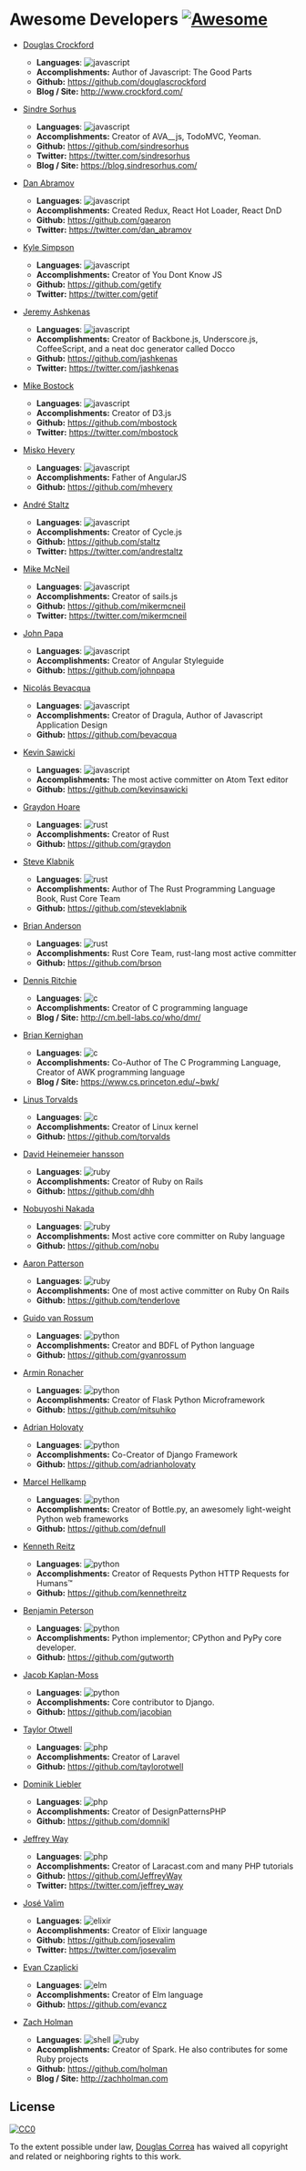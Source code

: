 # Awesome Developers [![Awesome](https://cdn.rawgit.com/sindresorhus/awesome/d7305f38d29fed78fa85652e3a63e154dd8e8829/media/badge.svg)](https://github.com/sindresorhus/awesome)

- [Douglas Crockford](http://www.crockford.com/)
  - **Languages**: ![javascript](https://img.shields.io/badge/lang-javascript-f1e05a.svg)
  - **Accomplishments:** Author of Javascript: The Good Parts
  - **Github:** https://github.com/douglascrockford
  - **Blog / Site:** http://www.crockford.com/

- [Sindre Sorhus](https://github.com/sindresorhus)
  - **Languages**: ![javascript](https://img.shields.io/badge/lang-javascript-f1e05a.svg)
  - **Accomplishments:** Creator of AVA__js, TodoMVC, Yeoman.
  - **Github:** https://github.com/sindresorhus
  - **Twitter:** https://twitter.com/sindresorhus
  - **Blog / Site:** https://blog.sindresorhus.com/

- [Dan Abramov](https://github.com/gaearon)
  - **Languages**: ![javascript](https://img.shields.io/badge/lang-javascript-f1e05a.svg)
  - **Accomplishments:** Created Redux, React Hot Loader, React DnD
  - **Github:** https://github.com/gaearon
  - **Twitter:** https://twitter.com/dan_abramov

- [Kyle Simpson](https://github.com/getify)
  - **Languages**: ![javascript](https://img.shields.io/badge/lang-javascript-f1e05a.svg)
  - **Accomplishments:** Creator of You Dont Know JS
  - **Github:** https://github.com/getify
  - **Twitter:** https://twitter.com/getif

- [Jeremy Ashkenas](https://github.com/jashkenas)
  - **Languages**: ![javascript](https://img.shields.io/badge/lang-javascript-f1e05a.svg)
  - **Accomplishments:** Creator of Backbone.js, Underscore.js, CoffeeScript, and a neat doc generator called Docco
  - **Github:** https://github.com/jashkenas
  - **Twitter:** https://twitter.com/jashkenas

- [Mike Bostock](https://github.com/mbostock)
  - **Languages**: ![javascript](https://img.shields.io/badge/lang-javascript-f1e05a.svg)
  - **Accomplishments:** Creator of D3.js
  - **Github:** https://github.com/mbostock
  - **Twitter:** https://twitter.com/mbostock

- [Misko Hevery](https://github.com/mhevery)
  - **Languages**: ![javascript](https://img.shields.io/badge/lang-javascript-f1e05a.svg)
  - **Accomplishments:** Father of AngularJS
  - **Github:** https://github.com/mhevery

- [André Staltz](https://github.com/staltz)
  - **Languages**: ![javascript](https://img.shields.io/badge/lang-javascript-f1e05a.svg)
  - **Accomplishments:** Creator of Cycle.js
  - **Github:** https://github.com/staltz
  - **Twitter:** https://twitter.com/andrestaltz

- [Mike McNeil](https://github.com/mikermcneil)
  - **Languages**: ![javascript](https://img.shields.io/badge/lang-javascript-f1e05a.svg)
  - **Accomplishments:** Creator of sails.js
  - **Github:** https://github.com/mikermcneil
  - **Twitter:** https://twitter.com/mikermcneil

- [John Papa](https://github.com/johnpapa)
  - **Languages**: ![javascript](https://img.shields.io/badge/lang-javascript-f1e05a.svg)
  - **Accomplishments:** Creator of Angular Styleguide
  - **Github:** https://github.com/johnpapa

- [Nicolás Bevacqua](https://github.com/bevacqua)
  - **Languages**: ![javascript](https://img.shields.io/badge/lang-javascript-f1e05a.svg)
  - **Accomplishments:** Creator of Dragula, Author of Javascript Application Design
  - **Github:** https://github.com/bevacqua

- [Kevin Sawicki](https://github.com/kevinsawicki)
  - **Languages**: ![javascript](https://img.shields.io/badge/lang-javascript-f1e05a.svg)
  - **Accomplishments:** The most active committer on Atom Text editor
  - **Github:** https://github.com/kevinsawicki

- [Graydon Hoare](https://github.com/graydon)
  - **Languages**: ![rust](https://img.shields.io/badge/lang-rust-dea584.svg)
  - **Accomplishments:** Creator of Rust
  - **Github:** https://github.com/graydon

- [Steve Klabnik](https://github.com/steveklabnik)
  - **Languages**: ![rust](https://img.shields.io/badge/lang-rust-dea584.svg)
  - **Accomplishments:** Author of The Rust Programming Language Book, Rust Core Team
  - **Github:** https://github.com/steveklabnik

- [Brian Anderson](https://github.com/brson)
  - **Languages**: ![rust](https://img.shields.io/badge/lang-rust-dea584.svg)
  - **Accomplishments:** Rust Core Team, rust-lang most active committer
  - **Github:** https://github.com/brson

- [Dennis Ritchie](http://cm.bell-labs.co/who/dmr/)
  - **Languages**: ![c](https://img.shields.io/badge/lang-c-555555.svg)
  - **Accomplishments:** Creator of C programming language
  - **Blog / Site:** http://cm.bell-labs.co/who/dmr/

- [Brian Kernighan](https://www.cs.princeton.edu/~bwk/)
  - **Languages**: ![c](https://img.shields.io/badge/lang-c-555555.svg)
  - **Accomplishments:** Co-Author of The C Programming Language, Creator of AWK programming language
  - **Blog / Site:** https://www.cs.princeton.edu/~bwk/

- [Linus Torvalds](https://github.com/torvalds)
  - **Languages**: ![c](https://img.shields.io/badge/lang-c-555555.svg)
  - **Accomplishments:** Creator of Linux kernel
  - **Github:** https://github.com/torvalds

- [David Heinemeier hansson](https://github.com/dhh)
  - **Languages**: ![ruby](https://img.shields.io/badge/lang-ruby-701516.svg)
  - **Accomplishments:** Creator of Ruby on Rails
  - **Github:** https://github.com/dhh

- [Nobuyoshi Nakada](https://github.com/nobu)
  - **Languages**: ![ruby](https://img.shields.io/badge/lang-ruby-701516.svg)
  - **Accomplishments:** Most active core committer on Ruby language
  - **Github:** https://github.com/nobu

- [Aaron Patterson](https://github.com/tenderlove)
  - **Languages**: ![ruby](https://img.shields.io/badge/lang-ruby-701516.svg)
  - **Accomplishments:** One of most active committer on Ruby On Rails
  - **Github:** https://github.com/tenderlove

- [Guido van Rossum](https://github.com/gvanrossum)
  - **Languages**: ![python](https://img.shields.io/badge/lang-python-3572A5.svg)
  - **Accomplishments:** Creator and BDFL of Python language
  - **Github:** https://github.com/gvanrossum

- [Armin Ronacher](https://github.com/mitsuhiko)
  - **Languages**: ![python](https://img.shields.io/badge/lang-python-3572A5.svg)
  - **Accomplishments:** Creator of Flask  Python Microframework
  - **Github:** https://github.com/mitsuhiko

- [Adrian Holovaty](https://github.com/adrianholovaty)
  - **Languages**: ![python](https://img.shields.io/badge/lang-python-3572A5.svg)
  - **Accomplishments:** Co-Creator of Django Framework
  - **Github:** https://github.com/adrianholovaty

- [Marcel Hellkamp](https://github.com/defnull)
  - **Languages**: ![python](https://img.shields.io/badge/lang-python-3572A5.svg)
  - **Accomplishments:** Creator of Bottle.py, an awesomely light-weight Python web frameworks
  - **Github:** https://github.com/defnull

- [Kenneth Reitz](https://github.com/kennethreitz)
  - **Languages**: ![python](https://img.shields.io/badge/lang-python-3572A5.svg)
  - **Accomplishments:** Creator of Requests Python HTTP Requests for Humans™
  - **Github:** https://github.com/kennethreitz

- [Benjamin Peterson](https://github.com/gutworth)
  - **Languages**: ![python](https://img.shields.io/badge/lang-python-3572A5.svg)
  - **Accomplishments:** Python implementor; CPython and PyPy core developer.
  - **Github:** https://github.com/gutworth

- [Jacob Kaplan-Moss](https://github.com/jacobian)
  - **Languages**: ![python](https://img.shields.io/badge/lang-python-3572A5.svg)
  - **Accomplishments:** Core contributor to Django.
  - **Github:** https://github.com/jacobian

- [Taylor Otwell](https://github.com/taylorotwell)
  - **Languages**: ![php](https://img.shields.io/badge/lang-php-4F5D95.svg)
  - **Accomplishments:** Creator of Laravel
  - **Github:** https://github.com/taylorotwell

- [Dominik Liebler](https://github.com/domnikl)
  - **Languages**: ![php](https://img.shields.io/badge/lang-php-4F5D95.svg)
  - **Accomplishments:** Creator of DesignPatternsPHP
  - **Github:** https://github.com/domnikl

- [Jeffrey Way](https://github.com/JeffreyWay)
  - **Languages**: ![php](https://img.shields.io/badge/lang-php-4F5D95.svg)
  - **Accomplishments:** Creator of Laracast.com and many PHP tutorials
  - **Github:** https://github.com/JeffreyWay
  - **Twitter:** https://twitter.com/jeffrey_way

- [José Valim](https://github.com/josevalim)
  - **Languages**: ![elixir](https://img.shields.io/badge/lang-elixir-6e4a7e.svg)
  - **Accomplishments:** Creator of Elixir language
  - **Github:** https://github.com/josevalim
  - **Twitter:** https://twitter.com/josevalim

- [Evan Czaplicki](https://github.com/evancz)
  - **Languages**: ![elm](https://img.shields.io/badge/lang-elm-60B5CC.svg)
  - **Accomplishments:** Creator of Elm language
  - **Github:** https://github.com/evancz

- [Zach Holman](http://zachholman.com)
  - **Languages**: ![shell](https://img.shields.io/badge/lang-shell-89e051.svg) ![ruby](https://img.shields.io/badge/lang-ruby-701516.svg)
  - **Accomplishments:** Creator of Spark. He also contributes for some Ruby projects
  - **Github:** https://github.com/holman
  - **Blog / Site:** http://zachholman.com


## License

[![CC0](http://i.creativecommons.org/p/zero/1.0/88x31.png)](http://creativecommons.org/publicdomain/zero/1.0/)

To the extent possible under law, [Douglas Correa](http://douglascorrea.io) has waived all copyright and related or neighboring rights to this work.
